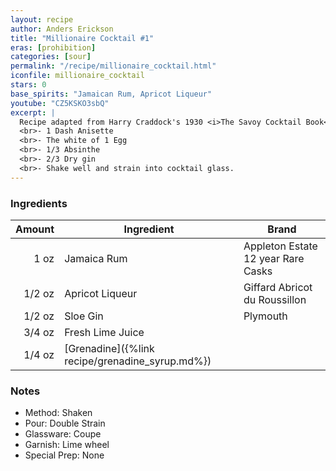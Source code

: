 ```yaml
---
layout: recipe
author: Anders Erickson
title: "Millionaire Cocktail #1"
eras: [prohibition]
categories: [sour]
permalink: "/recipe/millionaire_cocktail.html"
iconfile: millionaire_cocktail
stars: 0
base_spirits: "Jamaican Rum, Apricot Liqueur"
youtube: "CZ5KSKO3sbQ"
excerpt: |
  Recipe adapted from Harry Craddock's 1930 <i>The Savoy Cocktail Book</i>. Craddock also lists a "Millionaire Cocktail (No.2)" as follows: 
  <br>- 1 Dash Anisette
  <br>- The white of 1 Egg
  <br>- 1/3 Absinthe
  <br>- 2/3 Dry gin
  <br>- Shake well and strain into cocktail glass.
---
```


### Ingredients

| Amount | Ingredient                                      | Brand                              |
| -----: | ----------------------------------------------- | ---------------------------------- |
|   1 oz | Jamaica Rum                                     | Appleton Estate 12 year Rare Casks |
| 1/2 oz | Apricot Liqueur                                 | Giffard Abricot du Roussillon      |
| 1/2 oz | Sloe Gin                                        | Plymouth                           |
| 3/4 oz | Fresh Lime Juice                                |
| 1/4 oz | [Grenadine]({%link recipe/grenadine_syrup.md%}) |

### Notes

- Method: Shaken
- Pour: Double Strain
- Glassware: Coupe
- Garnish: Lime wheel
- Special Prep: None
